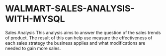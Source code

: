 # WALMART-SALES-ANALYSIS-WITH-MYSQL
Sales Analysis This analysis aims to answer the question of the sales trends of product. The result of this can help use measure the effectiveness of each sales strategy the business applies and what modifications are needed to gain more sales.
